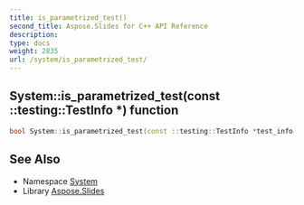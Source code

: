 ```yaml
---
title: is_parametrized_test()
second_title: Aspose.Slides for C++ API Reference
description: 
type: docs
weight: 2835
url: /system/is_parametrized_test/
---
```

## System::is_parametrized_test(const ::testing::TestInfo *) function




```cpp
bool System::is_parametrized_test(const ::testing::TestInfo *test_info)
```

## See Also

* Namespace [System](../)
* Library [Aspose.Slides](../../)